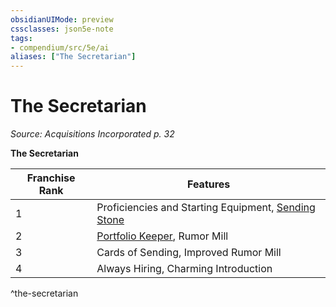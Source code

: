 ```yaml
---
obsidianUIMode: preview
cssclasses: json5e-note
tags:
- compendium/src/5e/ai
aliases: ["The Secretarian"]
---
```

# The Secretarian
*Source: Acquisitions Incorporated p. 32* 

**The Secretarian**

| Franchise Rank | Features |
|----------------|----------|
| 1 | Proficiencies and Starting Equipment, [Sending Stone](/3-Mechanics/CLI/items/sending-stone-ai.md) |
| 2 | [Portfolio Keeper](/3-Mechanics/CLI/items/portfolio-keeper-ai.md), Rumor Mill |
| 3 | Cards of Sending, Improved Rumor Mill |
| 4 | Always Hiring, Charming Introduction |
^the-secretarian